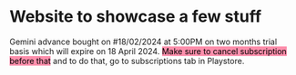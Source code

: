 # Website to showcase a few stuff

Gemini advance bought on #18/02/2024 at 5:00PM on two months trial basis which will expire on 18 April 2024. <mark style="background: #FF5582A6;">Make sure to cancel subscription before that</mark> and to do that, go to subscriptions tab in Playstore.
